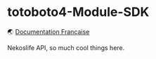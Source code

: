 # totoboto4-Module-SDK

🌏 [Documentation Française](README.fr.md)

Nekoslife API, so much cool things here.
